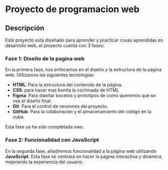 # Proyecto de programacion web

## Descripción

Este proyecto está diseñado para aprender y practicar cosas aprendidas en desarrollo web, el proyecto cuenta con 3 fases:

### Fase 1: Diseño de la pagina web

En la primera fase, nos enfocamos en el diseño y la estructura de la página web. Utilizamos las siguientes tecnologías:

- **HTML**: Para la estructura del contenido de la página.
- **CSS**: para hacer mas bonita la cochinada de HTML
- **Figma**: Para diseñar bocetos y prototipos de como queremos que se vea el diseño final.
- **Git**: Para el control de versiones del proyecto.
- **GitHub**: Para la colaboración y el almacenamiento del código en la nube.

Esta fase ya ha sido completada owo.

### Fase 2: Funcionalidad con JavaScript

En la segunda fase, añadiremos funcionalidad a la página web utilizando **JavaScript**. Esta fase se centrará en hacer la página interactiva y dinámica, mejorando la experiencia del usuario.
